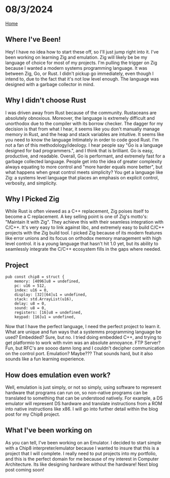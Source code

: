 # 08/3/2024 
<a href="https://devooty.dev">Home</a>
## Where I've Been!
  Hey! I have no idea how to start these off, so I'll just jump right into it. I've been working on learning Zig and emulation. Zig will likely be be my language of choice for most of my projects. I'm pulling the trigger on Zig because I wanted a modern systems programming language. It was between Zig, Go, or Rust. I didn't pickup go immediately, even though I intend to, due to the fact that it's not low level enough. The language was designed with a garbage collector in mind.
## Why I didn't choose Rust
  I was driven away  from Rust because of the community. Rustaceans are absolutely obnoxious. Moreover, the language is extremely difficult and unorthodox due to the compiler with its borrow checker. The dagger for my decision is that from what I hear, it seems like you don't  manually manage memory in Rust, and the heap and stack variables are intuitive. It seems like you need to know the language Intimately in order to code good Rust. I'm not a fan of this methodology/ideology.  I hear people say "Go is a language designed for bad programmers.", and I think that is brilliant. Go is easy, productive, and readable. Overall, Go is performant, and extremely fast for a garbage collected language. People get into the idea of greater complexity always equating to more control and "more harder equals more better", but what happens when great control meets simplicity? You get a language like Zig: a systems level language that places an emphasis on explicit control, verbosity, and simplicity.
## Why I Picked Zig
  While Rust is often viewed as a  C++ replacement, Zig poises itself to become a C replacement. A key selling point is one of Zig's motto's: "Maintain It with Zig". They achieve this with their seamless integration with C/C++. It's very easy to link against libc, and extremely easy to build C/C++ projects with the Zig build tool. I picked Zig because of its modern features like error unions and its focus on orthodox memory management with high level control. it is a young language that hasn't hit 1.0 yet, but its ability to  seamlessly integrate the C/C++ ecosystem fills in the gaps where needed.
## Project 
```
pub const chip8 = struct {
    memory: [4096]u8 = undefined,
    pc: u16 = 512,
    index: u16 = 0,
    display: [32][64]u1 = undefined,
    stack: std.ArrayList(u16),
    delay: u8 = 0,
    sound: u8 = 0,
    registers: [16]u8 = undefined,
    keypad: [16]u1 = undefined,
```
  Now that I have the perfect language, I need the perfect project to learn it. What are unique and fun ways that a systemms programming language be used? Embedded? Sure, but no. I tried doing embedded C++, and trying to get platformio to work with nvim was an absolute annoyance. FTP Server? Fun, but RFC's are soooo damn long and I couldn't decipher communication on the control port. Emulation? Maybe??? That sounds hard, but it also sounds like a fun learning experience. 
## How does emulation even work?
  Well, emulation is just simply, or not so simply, using software to represent hardware that programs can run on, so non-native programs can be translated to something that can be understood natively. For example, a DS emulator will represent DS hardware and translate instructions from a ROM into native instructions like x86. I will go into further detail within the blog post for my Chip8 project.
## What I've been working on
  As you can tell, I've been working on an Emulator. I decided to start simple with a Chip8 interpreter/emulator because I wanted to insure that this is a project that I will complete. I really need to put projects into my portfolio, and this is the perfect domain for me because of my interest in Computer Architecture. Its like designing hardware without the hardware! Next blog post coming soon!
